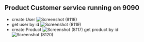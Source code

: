 ## Product Customer service running on 9090
- create User
![Screenshot (8118)](https://github.com/user-attachments/assets/b852ad4f-a707-4b2b-8431-8483a5e9d6ea)
- get user by id
![Screenshot (8119)](https://github.com/user-attachments/assets/6e4a9dd6-a920-4911-a2dc-fe510e9d1e67)
- create Product
![Screenshot (8117)](https://github.com/user-attachments/assets/a6e6edb0-fca1-4e68-a837-5eba7b7a399e)
get product by id
![Screenshot (8120)](https://github.com/user-attachments/assets/3176aaf5-8735-4c08-8cdf-cac9cfc85b1a)
